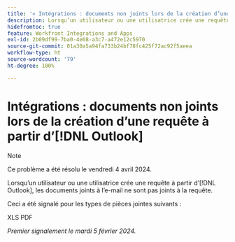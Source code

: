 ```yaml
---
title: '« Intégrations : documents non joints lors de la création d’une requête à partir d’Outlook »'
description: Lorsqu’un utilisateur ou une utilisatrice crée une requête à partir d’Outlook, les documents joints à l’e-mail ne sont pas joints à la requête.
hidefromtoc: true
feature: Workfront Integrations and Apps
exl-id: 2b09df99-7ba0-4e08-a3c7-a472e12c5970
source-git-commit: 01a30a5a94fa733b24bf78fc425f72ac92f5aeea
workflow-type: ht
source-wordcount: '79'
ht-degree: 100%

---
```


# Intégrations : documents non joints lors de la création d’une requête à partir d’[!DNL Outlook]

>[!NOTE]
>
>Ce problème a été résolu le vendredi 4 avril 2024.

Lorsqu’un utilisateur ou une utilisatrice crée une requête à partir d’[!DNL Outlook], les documents joints à l’e-mail ne sont pas joints à la requête.

Ceci a été signalé pour les types de pièces jointes suivants :

XLS
PDF

_Premier signalement le mardi 5 février 2024._
